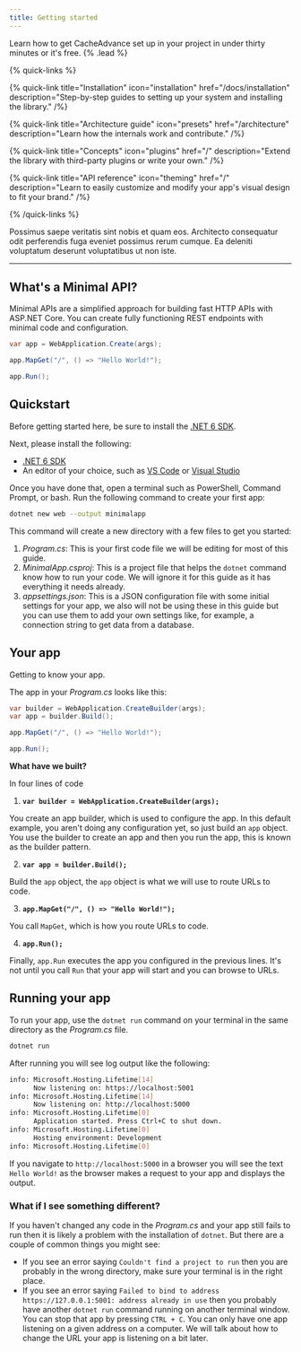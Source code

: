 ```yaml
---
title: Getting started
---
```


Learn how to get CacheAdvance set up in your project in under thirty minutes or it's free. {% .lead %}

{% quick-links %}

{% quick-link title="Installation" icon="installation" href="/docs/installation" description="Step-by-step guides to setting up your system and installing the library." /%}

{% quick-link title="Architecture guide" icon="presets" href="/architecture" description="Learn how the internals work and contribute." /%}

{% quick-link title="Concepts" icon="plugins" href="/" description="Extend the library with third-party plugins or write your own." /%}

{% quick-link title="API reference" icon="theming" href="/" description="Learn to easily customize and modify your app's visual design to fit your brand." /%}

{% /quick-links %}

Possimus saepe veritatis sint nobis et quam eos. Architecto consequatur odit perferendis fuga eveniet possimus rerum cumque. Ea deleniti voluptatum deserunt voluptatibus ut non iste.

---

## What's a Minimal API?

Minimal APIs are a simplified approach for building fast HTTP APIs with ASP.NET Core. You can create fully functioning REST endpoints with minimal code and configuration.

```csharp
var app = WebApplication.Create(args);

app.MapGet("/", () => "Hello World!");

app.Run();
```

## Quickstart

Before getting started here, be sure to install the [.NET 6 SDK](https://dotnet.microsoft.com/download/dotnet/6.0).

Next, please install the following:

- [.NET 6 SDK](https://dotnet.microsoft.com/download/dotnet/6.0)
- An editor of your choice, such as [VS Code](https://code.visualstudio.com/) or [Visual Studio](https://visualstudio.microsoft.com/)

Once you have done that, open a terminal such as PowerShell, Command Prompt, or bash. Run the following command to create your first app:

```bash
dotnet new web --output minimalapp
```

This command will create a new directory with a few files to get you started:

1. _Program.cs_: This is your first code file we will be editing for most of this guide.
1. _MinimalApp.csproj_: This is a project file that helps the `dotnet` command know how to run your code. We will ignore it for this guide as it has everything it needs already.
1. _appsettings.json_: This is a JSON configuration file with some initial settings for your app, we also will not be using these in this guide but you can use them to add your own settings like, for example, a connection string to get data from a database.

## Your app

Getting to know your app.

The app in your _Program.cs_ looks like this:

```csharp
var builder = WebApplication.CreateBuilder(args);
var app = builder.Build();

app.MapGet("/", () => "Hello World!");

app.Run();
```

**What have we built?**

In four lines of code

1. **`var builder = WebApplication.CreateBuilder(args);`**

  You create an app builder, which is used to configure the app. In this default example, you aren't doing any configuration yet, so just build an `app` object. You use the builder to create an app and then you run the app, this is known as the builder pattern.

2. **`var app = builder.Build();`**

  Build the `app` object, the `app` object is what we will use to route URLs to code.

3. **`app.MapGet("/", () => "Hello World!");`**

  You call `MapGet`, which is how you route URLs to code.

4. **`app.Run();`**

  Finally, `app.Run` executes the app you configured in the previous lines. It's not until you call `Run` that your app will start and you can browse to URLs.

## Running your app

To run your app, use the `dotnet run` command on your terminal in the same directory as the _Program.cs_ file.

```bash
dotnet run
```

After running you will see log output like the following:

```bash
info: Microsoft.Hosting.Lifetime[14]
      Now listening on: https://localhost:5001
info: Microsoft.Hosting.Lifetime[14]
      Now listening on: http://localhost:5000
info: Microsoft.Hosting.Lifetime[0]
      Application started. Press Ctrl+C to shut down.
info: Microsoft.Hosting.Lifetime[0]
      Hosting environment: Development
info: Microsoft.Hosting.Lifetime[0]
```

If you navigate to `http://localhost:5000` in a browser you will see the text `Hello World!` as the browser makes a request to your app and displays the output.

### What if I see something different?

If you haven't changed any code in the _Program.cs_ and your app still fails to run then it is likely a problem with the installation of `dotnet`. But there are a couple of common things you might see:

- If you see an error saying `Couldn't find a project to run` then you are probably in the wrong directory, make sure your terminal is in the right place.
- If you see an error saying `Failed to bind to address https://127.0.0.1:5001: address already in use` then you probably have another `dotnet run` command running on another terminal window. You can stop that app by pressing `CTRL + C`. You can only have one app listening on a given address on a computer. We will talk about how to change the URL your app is listening on a bit later.
